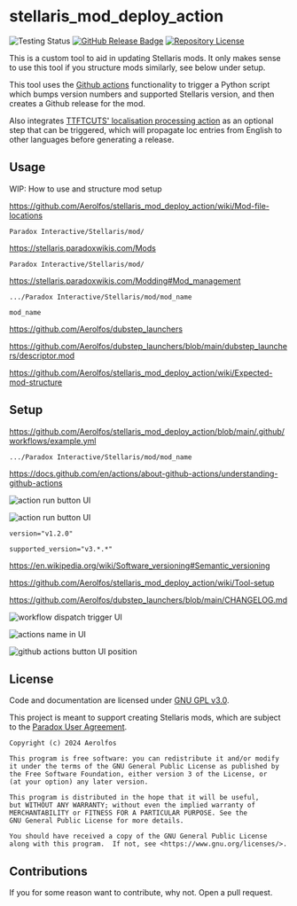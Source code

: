 # stellaris_mod_deploy_action

![Testing Status](https://github.com/aerolfos/stellaris_mod_deploy_action/actions/workflows/Testing.yml/badge.svg)
[![GitHub Release Badge](https://img.shields.io/github/v/release/aerolfos/stellaris_mod_deploy_action?logo=github&style=flat)](https://github.com/Aerolfos/stellaris_mod_deploy_action/releases/latest)
[![Repository License](https://img.shields.io/github/license/aerolfos/stellaris_mod_deploy_action?style=flat&color=brightgreen)](LICENSE)
<!---[![Discord](https://img.shields.io/discord/739835273969664050?style=flat&label=Discord&logo=discord&logoColor=white&color=7289DA)](https://discord.com/invite/xUrG9wh)--->


This is a custom tool to aid in updating Stellaris mods. It only makes sense to use this tool if you structure mods similarly, see below under setup.

This tool uses the [Github actions](https://github.com/features/actions) functionality to trigger a Python script which bumps version numbers and supported Stellaris version, and then creates a Github release for the mod.

Also integrates [TTFTCUTS' localisation processing action](https://github.com/TTFTCUTS/Stellaris-Loc-Action) as an optional step that can be triggered, which will propagate loc entries from English to other languages before generating a release.

## Usage
WIP: How to use and structure mod setup

https://github.com/Aerolfos/stellaris_mod_deploy_action/wiki/Mod-file-locations

`Paradox Interactive/Stellaris/mod/`

https://stellaris.paradoxwikis.com/Mods

`Paradox Interactive/Stellaris/mod/`

https://stellaris.paradoxwikis.com/Modding#Mod_management

`.../Paradox Interactive/Stellaris/mod/mod_name`

`mod_name`

https://github.com/Aerolfos/dubstep_launchers

https://github.com/Aerolfos/dubstep_launchers/blob/main/dubstep_launchers/descriptor.mod

https://github.com/Aerolfos/stellaris_mod_deploy_action/wiki/Expected-mod-structure

## Setup
https://github.com/Aerolfos/stellaris_mod_deploy_action/blob/main/.github/workflows/example.yml

`.../Paradox Interactive/Stellaris/mod/mod_name`

https://docs.github.com/en/actions/about-github-actions/understanding-github-actions

![action run button UI](https://github.com/user-attachments/assets/da909f08-7a52-4e7f-b7f8-eb74b546b80c)

![action run button UI](https://github.com/user-attachments/assets/da909f08-7a52-4e7f-b7f8-eb74b546b80c)

`version="v1.2.0"`

`supported_version="v3.*.*"`

https://en.wikipedia.org/wiki/Software_versioning#Semantic_versioning

https://github.com/Aerolfos/stellaris_mod_deploy_action/wiki/Tool-setup

https://github.com/Aerolfos/dubstep_launchers/blob/main/CHANGELOG.md

![workflow dispatch trigger UI](https://github.com/user-attachments/assets/61fe3527-5eca-4160-9520-1383b2203a6e)

![actions name in UI](https://github.com/user-attachments/assets/c96d32a7-12ef-4b92-b212-9167a3ba0361)

![github actions button UI position](https://github.com/user-attachments/assets/55c539cf-c86b-4a5f-aabf-1b1f675c5425)





## License
Code and documentation are licensed under [GNU GPL v3.0](LICENSE).

This project is meant to support creating Stellaris mods, which are subject to the [Paradox User Agreement](https://legal.paradoxplaza.com/eula).

    Copyright (c) 2024 Aerolfos

    This program is free software: you can redistribute it and/or modify
    it under the terms of the GNU General Public License as published by
    the Free Software Foundation, either version 3 of the License, or
    (at your option) any later version.

    This program is distributed in the hope that it will be useful,
    but WITHOUT ANY WARRANTY; without even the implied warranty of
    MERCHANTABILITY or FITNESS FOR A PARTICULAR PURPOSE. See the
    GNU General Public License for more details.

    You should have received a copy of the GNU General Public License
    along with this program.  If not, see <https://www.gnu.org/licenses/>.

## Contributions
If you for some reason want to contribute, why not. Open a pull request.
